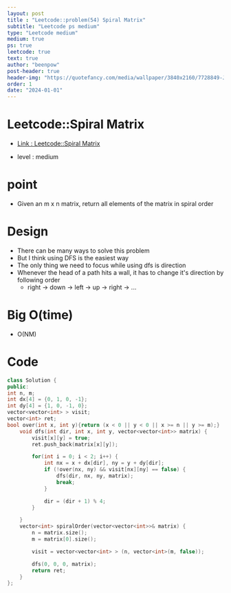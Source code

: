 ```yaml
---
layout: post
title : "Leetcode::problem(54) Spiral Matrix"
subtitle: "Leetcode ps medium"
type: "Leetcode medium"
medium: true
ps: true
leetcode: true
text: true
author: "beenpow"
post-header: true
header-img: "https://quotefancy.com/media/wallpaper/3840x2160/7728849-Jordan-B-Peterson-Quote-To-straddle-that-fundamental-duality-is-to.jpg"
order: 1
date: "2024-01-01"
---
```


# Leetcode::Spiral Matrix
- [Link : Leetcode::Spiral Matrix](https://leetcode.com/problems/spiral-matrix/description/)

- level : medium

# point
- Given an m x n matrix, return all elements of the matrix in spiral order

# Design
- There can be many ways to solve this problem
- But I think using DFS is the easiest way
- The only thing we need to focus while using dfs is direction
- Whenever the head of a path hits a wall, it has to change it's direction by following order
  - right -> down -> left -> up -> right -> ...


# Big O(time)
- O(NM)

# Code

```cpp
class Solution {
public:
int n, m;
int dx[4] = {0, 1, 0, -1};
int dy[4] = {1, 0, -1, 0};
vector<vector<int> > visit;
vector<int> ret;
bool over(int x, int y){return (x < 0 || y < 0 || x >= n || y >= m);}
    void dfs(int dir, int x, int y, vector<vector<int>> matrix) {
        visit[x][y] = true;
        ret.push_back(matrix[x][y]);

        for(int i = 0; i < 2; i++) {
            int nx = x + dx[dir], ny = y + dy[dir];
            if (!over(nx, ny) && visit[nx][ny] == false) {
                dfs(dir, nx, ny, matrix);
                break;
            }

            dir = (dir + 1) % 4;
        }

    }
    vector<int> spiralOrder(vector<vector<int>>& matrix) {
        n = matrix.size();
        m = matrix[0].size();

        visit = vector<vector<int> > (n, vector<int>(m, false));

        dfs(0, 0, 0, matrix);
        return ret;
    }
};
```
